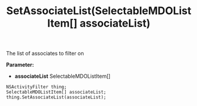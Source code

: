 ﻿---
uid: crmscript_ref_NSActivityFilter_SetAssociateList
title: SetAssociateList(SelectableMDOListItem[] associateList)
intellisense: NSActivityFilter.SetAssociateList
keywords: NSActivityFilter, GetAssociateList
so.topic: reference
---

The list of associates to filter on

**Parameter:** 
 - **associateList** SelectableMDOListItem[]

```crmscript
NSActivityFilter thing;
SelectableMDOListItem[] associateList;
thing.SetAssociateList(associateList);
```

